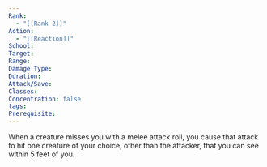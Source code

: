 ```yaml
---
Rank:
  - "[[Rank 2]]"
Action:
  - "[[Reaction]]"
School: 
Target: 
Range: 
Damage Type: 
Duration: 
Attack/Save: 
Classes: 
Concentration: false
tags: 
Prerequisite:
---
```

When a creature misses you with a melee attack roll, you cause that attack to hit one creature of your choice, other than the attacker, that you can see within 5 feet of you.